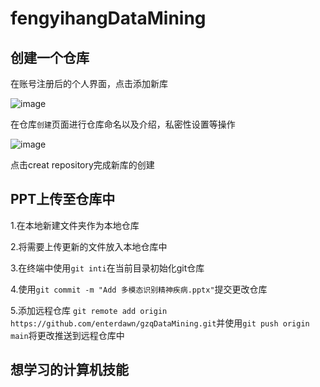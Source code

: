 # fengyihangDataMining
## 创建一个仓库
在账号注册后的个人界面，点击添加新库

![image](https://github.com/fengyinhe/fengyihangDataMining/assets/59045834/bbdffdfe-6de8-43ea-9485-64412eefc932)

在仓库`创建`页面进行仓库命名以及介绍，私密性设置等操作

![image](https://github.com/fengyinhe/fengyihangDataMining/assets/59045834/34599cc9-abc9-487b-9096-0d270d2dae61)

点击creat repository完成新库的创建
## PPT上传至仓库中
1.在本地新建文件夹作为本地仓库

2.将需要上传更新的文件放入本地仓库中

3.在终端中使用`git inti`在当前目录初始化git仓库

4.使用`git commit -m "Add 多模态识别精神疾病.pptx"`提交更改仓库

5.添加远程仓库 `git remote add origin https://github.com/enterdawn/gzqDataMining.git`并使用`git push origin main`将更改推送到远程仓库中

## 想学习的计算机技能
